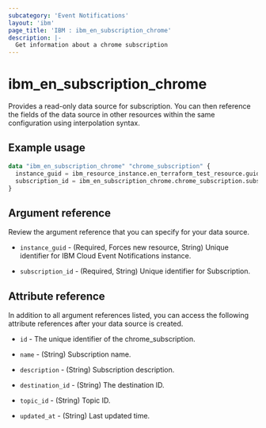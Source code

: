 ```yaml
---
subcategory: 'Event Notifications'
layout: 'ibm'
page_title: 'IBM : ibm_en_subscription_chrome'
description: |-
  Get information about a chrome subscription
---
```


# ibm_en_subscription_chrome

Provides a read-only data source for subscription. You can then reference the fields of the data source in other resources within the same configuration using interpolation syntax.

## Example usage

```terraform
data "ibm_en_subscription_chrome" "chrome_subscription" {
  instance_guid = ibm_resource_instance.en_terraform_test_resource.guid
  subscription_id = ibm_en_subscription_chrome.chrome_subscription.subscription_id
}
```

## Argument reference

Review the argument reference that you can specify for your data source.

- `instance_guid` - (Required, Forces new resource, String) Unique identifier for IBM Cloud Event Notifications instance.

- `subscription_id` - (Required, String) Unique identifier for Subscription.

## Attribute reference

In addition to all argument references listed, you can access the following attribute references after your data source is created.

- `id` - The unique identifier of the chrome_subscription.

- `name` - (String) Subscription name.

- `description` - (String) Subscription description.

- `destination_id` - (String) The destination ID.

- `topic_id` - (String) Topic ID.

- `updated_at` - (String) Last updated time.
